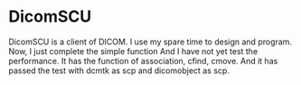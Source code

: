 # DicomSCU
DicomSCU is a client of DICOM.
I use my spare time to design and program.
Now, I just complete the simple function And I have not yet test the performance.
It has the function of association, cfind, cmove.
And it has passed the test with dcmtk as scp and dicomobject as scp.

